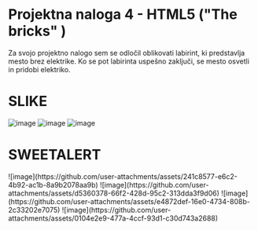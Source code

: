 <h1>Projektna naloga 4 - HTML5 ("The bricks" )</h1>

Za svojo projektno nalogo sem se odločil oblikovati labirint, ki predstavlja mesto brez elektrike. Ko se pot labirinta uspešno zaključi, se mesto osvetli in pridobi elektriko.

<h1>SLIKE</h1>

![image](https://github.com/user-attachments/assets/d54f3cb5-a30c-4099-be3f-523402a43e92)
![image](https://github.com/user-attachments/assets/0a3d6af7-0de5-4a03-854a-eb4c2483685e)
![image](https://github.com/user-attachments/assets/77b5586d-962c-4268-a149-eba8c2599358)
<h1>SWEETALERT</h1>
![image](https://github.com/user-attachments/assets/241c8577-e6c2-4b92-ac1b-8a9b2078aa9b)
![image](https://github.com/user-attachments/assets/d5360378-66f2-428d-95c2-313dda3f9d06)
![image](https://github.com/user-attachments/assets/e4872def-16e0-4734-808b-2c33202e7075)
![image](https://github.com/user-attachments/assets/0104e2e9-477a-4ccf-93d1-c30d743a2688)

